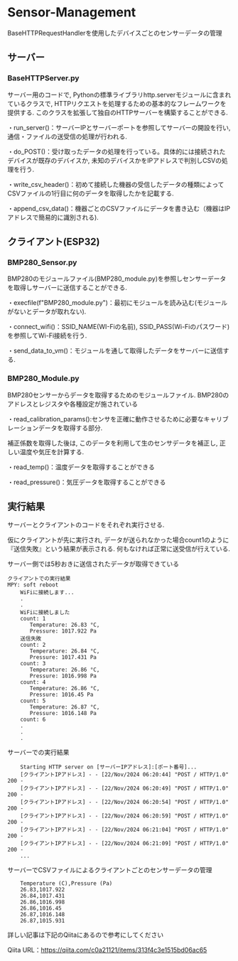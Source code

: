 # Sensor-Management
BaseHTTPRequestHandlerを使用したデバイスごとのセンサーデータの管理

## サーバー
### BaseHTTPServer.py
サーバー用のコードで, Pythonの標準ライブラリhttp.serverモジュールに含まれているクラスで, HTTPリクエストを処理するための基本的なフレームワークを提供する. このクラスを拡張して独自のHTTPサーバーを構築することができる. 

・run_server()：サーバーIPとサーバーポートを参照してサーバーの開設を行い, 通信・ファイルの送受信の処理が行われる.

・do_POST()：受け取ったデータの処理を行っている。具体的には接続されたデバイスが既存のデバイスか, 未知のデバイスかをIPアドレスで判別しCSVの処理を行う.

・write_csv_header()：初めて接続した機器の受信したデータの種類によってCSVファイルの1行目に何のデータを取得したかを記載する.

・append_csv_data()：機器ごとのCSVファイルにデータを書き込む（機器はIPアドレスで簡易的に識別される).

## クライアント(ESP32)
### BMP280_Sensor.py
BMP280のモジュールファイル(BMP280_module.py)を参照しセンサーデータを取得しサーバーに送信することができる.

・execfile(f"BMP280_module.py")：最初にモジュールを読み込む(モジュールがないとデータが取れない).

・connect_wifi()：SSID_NAME(WI-Fiの名前), SSID_PASS(Wi-Fiのパスワード)を参照してWi-Fi接続を行う.

・send_data_to_vm()：モジュールを通して取得したデータをサーバーに送信する.

### BMP280_Module.py
BMP280センサーからデータを取得するためのモジュールファイル. BMP280のアドレスとレジスタや各種設定が施されている

・read_calibration_params():センサを正確に動作させるために必要なキャリブレーションデータを取得する部分. 

補正係数を取得した後は, このデータを利用して生のセンサデータを補正し, 正しい温度や気圧を計算する. 

・read_temp()：温度データを取得することができる

・read_pressure()：気圧データを取得することができる

## 実行結果
サーバーとクライアントのコードをそれぞれ実行させる.

仮にクライアントが先に実行され, データが送られなかった場合count1のように『送信失敗』という結果が表示される. 何もなければ正常に送受信が行えている.

サーバー側では5秒おきに送信されたデータが取得できている

```
クライアントでの実行結果
MPY: soft reboot
    WiFiに接続します...
    .
    .
    WiFiに接続しました
    count: 1
       Temperature: 26.83 °C,
       Pressure: 1017.922 Pa
    送信失敗
    count: 2
       Temperature: 26.84 °C,
       Pressure: 1017.431 Pa
    count: 3
       Temperature: 26.86 °C,
       Pressure: 1016.998 Pa
    count: 4
       Temperature: 26.86 °C,
       Pressure: 1016.45 Pa
    count: 5
       Temperature: 26.87 °C,
       Pressure: 1016.148 Pa
    count: 6
    .
    .
    .
```

サーバーでの実行結果
```
    Starting HTTP server on [サーバーIPアドレス]:[ポート番号]...
    [クライアントIPアドレス] - - [22/Nov/2024 06:20:44] "POST / HTTP/1.0" 200 -
    [クライアントIPアドレス] - - [22/Nov/2024 06:20:49] "POST / HTTP/1.0" 200 -
    [クライアントIPアドレス] - - [22/Nov/2024 06:20:54] "POST / HTTP/1.0" 200 -
    [クライアントIPアドレス] - - [22/Nov/2024 06:20:59] "POST / HTTP/1.0" 200 -
    [クライアントIPアドレス] - - [22/Nov/2024 06:21:04] "POST / HTTP/1.0" 200 -
    [クライアントIPアドレス] - - [22/Nov/2024 06:21:09] "POST / HTTP/1.0" 200 -
    ...
```

サーバーでCSVファイルによるクライアントごとのセンサーデータの管理
```
    Temperature (C),Pressure (Pa)
    26.83,1017.922
    26.84,1017.431
    26.86,1016.998
    26.86,1016.45
    26.87,1016.148
    26.87,1015.931
```

詳しい記事は下記のQiitaにあるので参考にしてください

Qiita URL：https://qiita.com/c0a21121/items/313f4c3e1515bd06ac65
